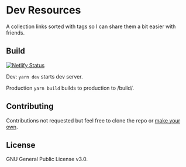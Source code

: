 # Dev Resources

A collection links sorted with tags so I can share them a bit easier with friends.

## Build

[![Netlify Status](https://api.netlify.com/api/v1/badges/11252202-82ee-405a-adca-ad7b8d828679/deploy-status)](https://app.netlify.com/sites/plcom-live/deploys)

Dev: `yarn dev` starts dev server.

Production `yarn build` builds to production to /build/.

## Contributing

Contributions not requested but feel free to clone the repo or [make your own](https://medium.com/@patrickackerman/classic-front-end-mvc-with-vanilla-javascript-7eee550bc702).

## License

GNU General Public License v3.0.

